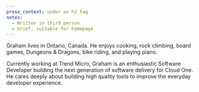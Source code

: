 ```yaml
---
prose_context: under an h2 tag
notes:
  - Written in third person
  - brief, suitable for homepage
---
```


Graham lives in Ontario, Canada. He enjoys cooking, rock climbing, board games,
Dungeons & Dragons, bike riding, and playing piano.

Currently working at Trend Micro, Graham is an enthusiastic Software Developer
building the next generation of software delivery for Cloud One. He cares deeply
about building high quality tools to improve the everyday developer experience.
